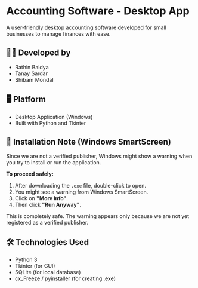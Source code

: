 # Accounting Software - Desktop App

A user-friendly desktop accounting software developed for small businesses to manage finances with ease.

## 👨‍💻 Developed by

- Rathin Baidya
- Tanay Sardar
- Shibam Mondal

## 🖥️ Platform

- Desktop Application (Windows)
- Built with Python and Tkinter

## 🔐 Installation Note (Windows SmartScreen)

Since we are not a verified publisher, Windows might show a warning when you try to install or run the application.

**To proceed safely:**

1. After downloading the `.exe` file, double-click to open.
2. You might see a warning from Windows SmartScreen.
3. Click on **"More Info"**.
4. Then click **"Run Anyway"**.

This is completely safe. The warning appears only because we are not yet registered as a verified publisher.

## 🛠️ Technologies Used

- Python 3
- Tkinter (for GUI)
- SQLite (for local database)
- cx_Freeze / pyinstaller (for creating .exe)
